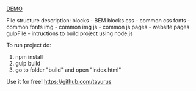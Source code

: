 [DEMO](https://tayurus.github.io/doctorNaRaboteTestTask/)

File structure description:
blocks - BEM blocks
css - common css
fonts - common fonts
img - common img
js - common js
pages - website pages
gulpFile - intructions to build project using node.js

To run project do:

1. npm install
2. gulp build
3. go to folder "build" and open "index.html"

Use it for free!
https://github.com/tayurus
